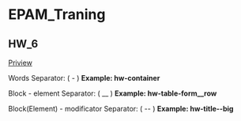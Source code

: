 # EPAM_Traning
## HW_6


[Priview](https://vlpan.github.io/HW_6)

Words Separator: ( - ) **Example: hw-container**


Block - element Separator: ( __ ) **Example: hw-table-form__row**


Block(Element) - modificator Separator: ( -- ) **Example: hw-title--big**
